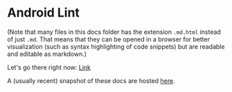 Android Lint
============

(Note that many files in this docs folder has the extension `.md.html`
instead of just `.md`. That means that they can be opened in a
browser for better visualization (such as syntax highlighting of code
snippets) but are readable and editable as markdown.)

Let's go there right now: [Link](README.md.html)

A (usually recent) snapshot of these docs are hosted
[here](http://googlesamples.github.io/android-custom-lint-rules/).
